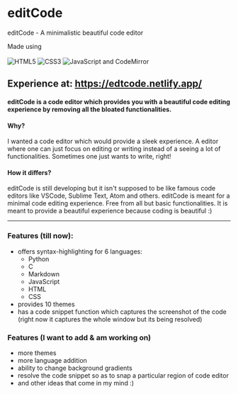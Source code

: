 # editCode
editCode - A minimalistic beautiful code editor

Made using <br><br> ![HTML5](https://img.shields.io/badge/html5-%23E34F26.svg?style=for-the-badge&logo=html5&logoColor=white) ![CSS3](https://img.shields.io/badge/css3-%231572B6.svg?style=for-the-badge&logo=css3&logoColor=white)
![JavaScript](https://img.shields.io/badge/javascript-%23323330.svg?style=for-the-badge&logo=javascript&logoColor=%23F7DF1E) and CodeMirror

Experience at: https://edtcode.netlify.app/
---

#### editCode is a code editor which provides you with a beautiful code editing experience by removing all the bloated functionalities. 
#### Why?
I wanted a code editor which would provide a sleek experience. A editor where one can just focus on editing or writing instead of a seeing a lot of functionalities. 
Sometimes one just wants to write, right!

#### How it differs?
editCode is still developing but it isn't supposed to be like famous code editors like VSCode, Sublime Text, Atom and others. editCode is meant for a minimal code editing
experience. Free from all but basic functionalities. It is meant to provide a beautiful experience because coding is beautiful :)

---

### Features (till now):
- offers syntax-highlighting for 6 languages:
    - Python
    - C
    - Markdown
    - JavaScript
    - HTML
    - CSS
- provides 10 themes
- has a code snippet function which captures the screenshot of the code (right now it captures the whole window but its being resolved)

### Features (I want to add & am working on)
- more themes 
- more language addition
- ability to change background gradients
- resolve the code snippet so as to snap a particular region of code editor
- and other ideas that come in my mind :)

